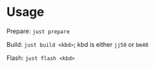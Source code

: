 # Usage
Prepare: `just prepare`

Build: `just build <kbd>`; kbd is either `jj50` or `bm40`

Flash: `just flash <kbd>`
